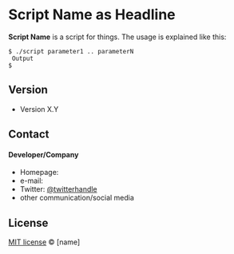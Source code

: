 # Script Name as Headline

**Script Name** is a script for things. The usage is explained like this:

```
$ ./script parameter1 .. parameterN
 Output
$ 
```
## Version 
* Version X.Y

## Contact
#### Developer/Company
* Homepage: 
* e-mail: 
* Twitter: [@twitterhandle](https://twitter.com/twitterhandle "twitterhandle on twitter")
* other communication/social media

## License

[MIT license](http://[user].mit-license.org/) © [name]